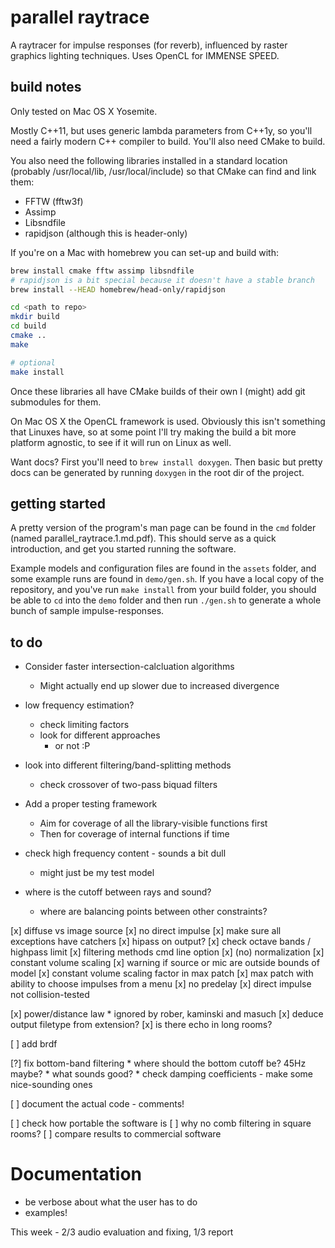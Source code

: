 parallel raytrace
=================

A raytracer for impulse responses (for reverb), influenced by raster graphics
lighting techniques. Uses OpenCL for IMMENSE SPEED.

build notes
-----------

Only tested on Mac OS X Yosemite.

Mostly C++11, but uses generic lambda parameters from C++1y, so you'll need a
fairly modern C++ compiler to build.
You'll also need CMake to build.

You also need the following libraries installed in a standard location (probably
/usr/local/lib, /usr/local/include) so that CMake can find and link them:
* FFTW (fftw3f)
* Assimp
* Libsndfile
* rapidjson (although this is header-only)

If you're on a Mac with homebrew you can set-up and build with:

```bash
brew install cmake fftw assimp libsndfile
# rapidjson is a bit special because it doesn't have a stable branch
brew install --HEAD homebrew/head-only/rapidjson

cd <path to repo>
mkdir build
cd build
cmake ..
make

# optional
make install
```

Once these libraries all have CMake builds of their own I (might) add git
submodules for them.

On Mac OS X the OpenCL framework is used.
Obviously this isn't something that Linuxes have, so at some point I'll try
making the build a bit more platform agnostic, to see if it will run on Linux
as well.

Want docs?
First you'll need to `brew install doxygen`.
Then basic but pretty docs can be generated by running `doxygen` in the root
dir of the project.

getting started
---------------

A pretty version of the program's man page can be found in the `cmd` folder
(named parallel_raytrace.1.md.pdf).
This should serve as a quick introduction, and get you started running the
software.

Example models and configuration files are found in the `assets` folder,
and some example runs are found in `demo/gen.sh`.
If you have a local copy of the repository, and you've run `make install` from
your build folder, you should be able to `cd` into the `demo` folder and then
run `./gen.sh` to generate a whole bunch of sample impulse-responses.

to do
-----

* Consider faster intersection-calcluation algorithms
    * Might actually end up slower due to increased divergence

* low frequency estimation?
    * check limiting factors
    * look for different approaches
        * or not :P

* look into different filtering/band-splitting methods
    * check crossover of two-pass biquad filters

* Add a proper testing framework
    * Aim for coverage of all the library-visible functions first
    * Then for coverage of internal functions if time

* check high frequency content - sounds a bit dull
    * might just be my test model

* where is the cutoff between rays and sound?
    * where are balancing points between other constraints?

[x] diffuse vs image source
[x] no direct impulse
[x] make sure all exceptions have catchers
[x] hipass on output?
[x] check octave bands / highpass limit
[x] filtering methods cmd line option
[x] (no) normalization
[x] constant volume scaling
[x] warning if source or mic are outside bounds of model
[x] constant volume scaling factor in max patch
[x] max patch with ability to choose impulses from a menu
[x] no predelay
[x] direct impulse not collision-tested

[x] power/distance law
    * ignored by rober, kaminski and masuch
[x] deduce output filetype from extension?
[x] is there echo in long rooms?

[ ] add brdf

[?] fix bottom-band filtering
    * where should the bottom cutoff be? 45Hz maybe?
    * what sounds good?
    * check damping coefficients - make some nice-sounding ones

[ ] document the actual code - comments!

[ ] check how portable the software is
[ ] why no comb filtering in square rooms?
[ ] compare results to commercial software

Documentation
=============

* be verbose about what the user has to do
* examples!

This week - 2/3 audio evaluation and fixing, 1/3 report
